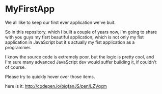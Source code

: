 # MyFirstApp
We all like to keep our first ever application we've buit.

So in this repository, which I built a couple of years now, I'm going to share with you guys my fisrt beautiful application,
which is not only my fist application in JavaScript but it's actually my fist application
as a programmer.

I know the source code is extremely poor, but the logic is pretty cool, and I'm sure  many advanced JavaScript dev would suffer
building it, if couldn't of course.

Please try to quickly hover over those items.

here is it:
http://codepen.io/bigfanJS/pen/LZVqxm
